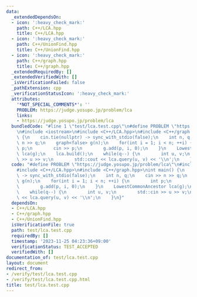 ```yaml
---
data:
  _extendedDependsOn:
  - icon: ':heavy_check_mark:'
    path: C++/LCA.hpp
    title: C++/LCA.hpp
  - icon: ':heavy_check_mark:'
    path: C++/UnionFind.hpp
    title: C++/UnionFind.hpp
  - icon: ':heavy_check_mark:'
    path: C++/graph.hpp
    title: C++/graph.hpp
  _extendedRequiredBy: []
  _extendedVerifiedWith: []
  _isVerificationFailed: false
  _pathExtension: cpp
  _verificationStatusIcon: ':heavy_check_mark:'
  attributes:
    '*NOT_SPECIAL_COMMENTS*': ''
    PROBLEM: https://judge.yosupo.jp/problem/lca
    links:
    - https://judge.yosupo.jp/problem/lca
  bundledCode: "#line 1 \"test/lca.test.cpp\"\n#define PROBLEM \"https://judge.yosupo.jp/problem/lca\"\
    \n#include <iostream>\n#include <C++/LCA.hpp>\n#include <C++/graph.hpp>\nint main()\
    \ {\n    cin.tie(nullptr) -> sync_with_stdio(false);\n    int n, q;\n    cin >>\
    \ n >> q;\n    graph<false> g(n);\n    for(int i = 1; i < n; ++i) {\n        int\
    \ p;\n        cin >> p;\n        g.add(p, i, 0);\n    }\n    LowestCommonAncestor\
    \ lca(g);\n    lca.build();\n    while(q--) {\n        int u, v;\n        std::cin\
    \ >> u >> v;\n        std::cout << lca.query(u, v) << '\\n';\n    }\n}\n"
  code: "#define PROBLEM \"https://judge.yosupo.jp/problem/lca\"\n#include <iostream>\n\
    #include <C++/LCA.hpp>\n#include <C++/graph.hpp>\nint main() {\n    cin.tie(nullptr)\
    \ -> sync_with_stdio(false);\n    int n, q;\n    cin >> n >> q;\n    graph<false>\
    \ g(n);\n    for(int i = 1; i < n; ++i) {\n        int p;\n        cin >> p;\n\
    \        g.add(p, i, 0);\n    }\n    LowestCommonAncestor lca(g);\n    lca.build();\n\
    \    while(q--) {\n        int u, v;\n        std::cin >> u >> v;\n        std::cout\
    \ << lca.query(u, v) << '\\n';\n    }\n}"
  dependsOn:
  - C++/LCA.hpp
  - C++/graph.hpp
  - C++/UnionFind.hpp
  isVerificationFile: true
  path: test/lca.test.cpp
  requiredBy: []
  timestamp: '2023-11-25 04:23:36+09:00'
  verificationStatus: TEST_ACCEPTED
  verifiedWith: []
documentation_of: test/lca.test.cpp
layout: document
redirect_from:
- /verify/test/lca.test.cpp
- /verify/test/lca.test.cpp.html
title: test/lca.test.cpp
---
```

